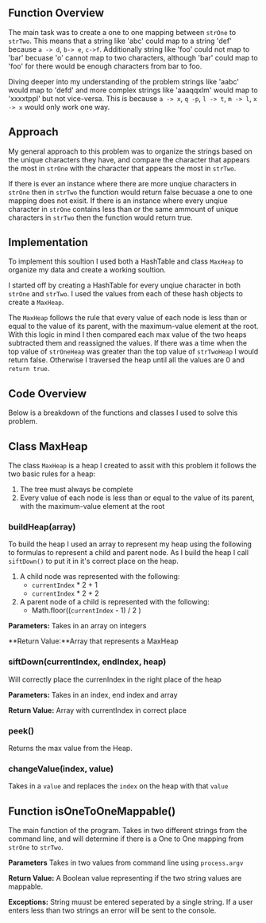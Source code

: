 ## Function Overview

The main task was to create a one to one mapping between `strOne` to `strTwo`. This means that a string like 'abc' could map to a string 'def' because `a -> d`, `b-> e`, `c->f`. Additionally string like 'foo' could not map to 'bar' becuase 'o' cannot map to two characters, although 'bar' could map to 'foo' for there would be enough characters from bar to foo. 

Diving deeper into my understanding of the problem strings like 'aabc' would map to 'defd' and more complex strings like 'aaaqqxlm' would map to 'xxxxtppl' but not vice-versa. This is because `a -> x`, `q -p`, `l -> t`, `m -> l`, `x -> x` would only work one way. 

## Approach

My general approach to this problem was to organize the strings based on the unique characters they have, and compare the character that appears the most in `strOne` with the character that appears the most in `strTwo`. 

If there is ever an instance where there are more unqiue characters in `strOne` then in `strTwo` the function would return false becuase a one to one mapping does not exisit. If there is an instance where every unqiue character in `strOne` contains less than or the same ammount of unique characters in `strTwo` then the function would return true.

## Implementation 

To implement this soultion I used both a HashTable and class `MaxHeap` to organize my data and create a working soultion. 

I started off by creating a HashTable for every unqiue character in both `strOne` and `strTwo`. I used the values from each of these hash objects to create a `MaxHeap`. 

The `MaxHeap` follows the rule that every value of each node is less than or equal to the value of its parent, with the maximum-value element at the root. With this logic in mind I then compared each max value of the two heaps subtracted them and reassigned the values. If there was a time when the top value of `strOneHeap` was greater than the top value of `strTwoHeap` I would return false. Otherwise I traversed the heap until all the values are 0 and `return true`.

## Code Overview

Below is a breakdown of the functions and classes I used to solve this problem. 

## Class MaxHeap

The class `MaxHeap` is a heap I created to assit with this problem it follows the two basic rules for a heap:

1. The tree must always be complete
2. Every value of each node is less than or equal to the value of its parent, with the maximum-value element at the root

### buildHeap(array)

To build the heap I used an array to represent my heap using the following to formulas to represent a child and parent node. As I build the heap I call `siftDown()` to put it in it's correct place on the heap.

1. A child node was represented with the following:
    - `currentIndex` * 2 + 1
    - `currentIndex` * 2 + 2
2. A parent node of a child is represented with the following:
    - Math.floor((`currentIndex` - 1) / 2 )

**Parameters:** Takes in an array on integers

**Return Value:**Array that represents a MaxHeap

### siftDown(currentIndex, endIndex, heap)

Will correctly place the currenIndex in the right place of the heap

**Parameters:** Takes in an index, end index and array

**Return Value:** Array with currentIndex in correct place

### peek() 

Returns the max value from the Heap.

### changeValue(index, value)

Takes in a `value` and replaces the `index` on the heap with that `value`


## Function isOneToOneMappable()

The main function of the program. Takes in two different strings from the command line, and will determine if there is a One to One mapping from `strOne` to `strTwo`.

**Parameters**
Takes in two values from command line using `process.argv`

**Return Value:**
A Boolean value representing if the two string values are mappable. 

**Exceptions:**
String muust be entered seperated by a single string. If a user enters less than two strings an error will be sent to the console. 